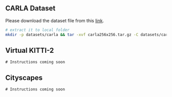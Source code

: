 ## CARLA Dataset

Please download the dataset file from this [link](https://drive.google.com/file/d/1f7zPW9U3BOOb9aZMg5YOiL_r5MFNIq2f/view?usp=sharing).

```bash
# extract it to local folder
mkdir -p datasets/carla && tar -xvf carla256x256.tar.gz -C datasets/carla

```

## Virtual KITTI-2

```
# Instructions coming soon
```
## Cityscapes
```
# Instructions coming soon
```
